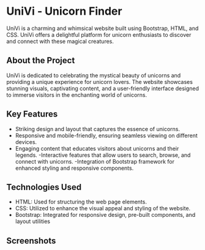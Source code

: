 # UniVi - Unicorn Finder
UniVi is a charming and whimsical website built using Bootstrap, HTML, and CSS. UniVi offers a delightful platform for unicorn enthusiasts to discover and connect with these magical creatures.

## About the Project
UniVi is dedicated to celebrating the mystical beauty of unicorns and providing a unique experience for unicorn lovers. The website showcases stunning visuals, captivating content, and a user-friendly interface designed to immerse visitors in the enchanting world of unicorns.

## Key Features
- Striking design and layout that captures the essence of unicorns.
- Responsive and mobile-friendly, ensuring seamless viewing on different devices.
- Engaging content that educates visitors about unicorns and their legends.
-Interactive features that allow users to search, browse, and connect with unicorns.
-Integration of Bootstrap framework for enhanced styling and responsive components.

## Technologies Used
- HTML: Used for structuring the web page elements.
- CSS: Utilized to enhance the visual appeal and styling of the website.
- Bootstrap: Integrated for responsive design, pre-built components, and layout utilities

## Screenshots
